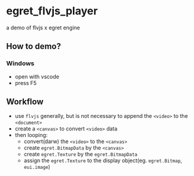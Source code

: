 # egret_flvjs_player
a demo of flvjs x egret engine

## How to demo?
### Windows
- open with vscode
- press F5

## Workflow
- use `flvjs` generally, but is not necessary to append the `<video>` to the `<document>`
- create a `<canvas>` to convert `<video>` data
- then looping:
  - convert(darw) the `<video>`  to the `<canvas>`
  - create `egret.BitmapData` by the `<canvas>`
  - create `egret.Texture` by the `egret.BitmapData`
  - assign the `egret.Texture` to the display object(eg. `egret.Bitmap`, `eui.image`)
